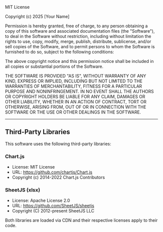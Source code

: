 MIT License

Copyright (c) 2025 [Your Name]

Permission is hereby granted, free of charge, to any person obtaining a copy
of this software and associated documentation files (the "Software"), to deal
in the Software without restriction, including without limitation the rights
to use, copy, modify, merge, publish, distribute, sublicense, and/or sell
copies of the Software, and to permit persons to whom the Software is
furnished to do so, subject to the following conditions:

The above copyright notice and this permission notice shall be included in all
copies or substantial portions of the Software.

THE SOFTWARE IS PROVIDED "AS IS", WITHOUT WARRANTY OF ANY KIND, EXPRESS OR
IMPLIED, INCLUDING BUT NOT LIMITED TO THE WARRANTIES OF MERCHANTABILITY,
FITNESS FOR A PARTICULAR PURPOSE AND NONINFRINGEMENT. IN NO EVENT SHALL THE
AUTHORS OR COPYRIGHT HOLDERS BE LIABLE FOR ANY CLAIM, DAMAGES OR OTHER
LIABILITY, WHETHER IN AN ACTION OF CONTRACT, TORT OR OTHERWISE, ARISING FROM,
OUT OF OR IN CONNECTION WITH THE SOFTWARE OR THE USE OR OTHER DEALINGS IN THE
SOFTWARE.

---

## Third-Party Libraries

This software uses the following third-party libraries:

### Chart.js
- License: MIT License
- URL: https://github.com/chartjs/Chart.js
- Copyright (c) 2014-2022 Chart.js Contributors

### SheetJS (xlsx)
- License: Apache License 2.0
- URL: https://github.com/SheetJS/sheetjs
- Copyright (C) 2012-present SheetJS LLC

Both libraries are loaded via CDN and their respective licenses apply to their code.
